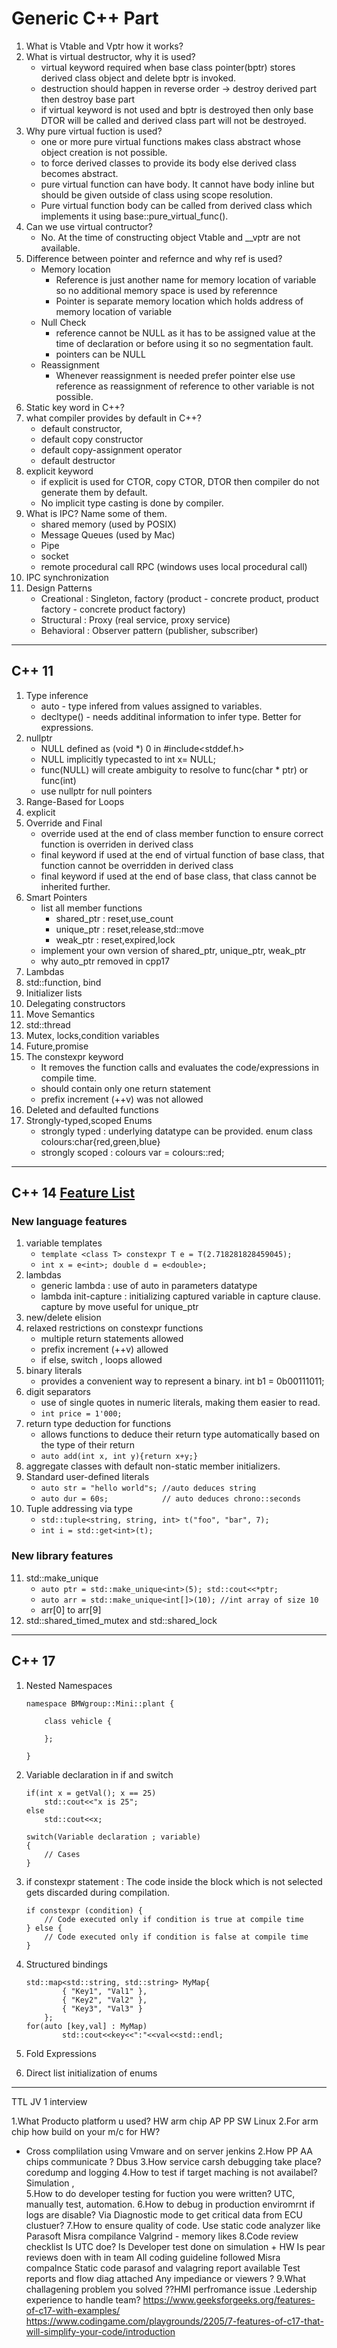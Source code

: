 # Generic C++ Part
1. What is Vtable and Vptr how it works?
2. What is virtual destructor, why it is used?
    - virtual keyword required when base class pointer(bptr) stores derived class object and delete bptr is invoked.
    - destruction should happen in reverse order -> destroy derived part then destroy base part
    - if virtual keyword is not used and bptr is destroyed then only base DTOR will be called and derived class part will not be destroyed.
3. Why pure virtual fuction is used?
    - one or more pure virtual functions makes class abstract whose object creation is not possible.
    - to force derived classes to provide its body else derived class becomes abstract.
    - pure virtual function can have body. It cannot have body inline but should be given outside of class using scope resolution. 
    - Pure virtual function body can be called from derived class which implements it using base::pure_virtual_func().
4. Can we use virtual contructor?
    - No. At the time of constructing object Vtable and __vptr are not available.
5. Difference between pointer and refernce and why ref is used?
    - Memory location
      - Reference is just another name for memory location of variable so no additional memory space is used by referennce
      - Pointer is separate memory location which holds address of memory location of variable
    - Null Check
      - reference cannot be NULL as it has to be assigned value at the time of declaration or before using it so no segmentation fault.
      - pointers can be NULL
    - Reassignment
      - Whenever reassignment is needed prefer pointer else use reference as reassignment of reference to other variable is not possible.
6. Static key word in C++?
7. what compiler provides by default in C++?
    - default constructor, 
    - default copy constructor
    - default copy-assignment operator
    - default destructor
8. explicit keyword
    - if explicit is used for CTOR, copy CTOR, DTOR then compiler do not generate them by default.
    - No implicit type casting is done by compiler.
9. What is IPC? Name some of them.
    - shared memory (used by POSIX)
    - Message Queues (used by Mac)
    - Pipe
    - socket
    - remote procedural call RPC (windows uses local procedural call)
10. IPC synchronization
11. Design Patterns
    - Creational : Singleton, factory  (product - concrete product, product factory - concrete product factory)
    - Structural : Proxy              (real service, proxy service)
    - Behavioral : Observer pattern  (publisher, subscriber)

----------------------------------------------------------------------------
## C++ 11
1. Type inference
    - auto - type infered from values assigned to variables.
    - decltype() - needs additinal information to infer type. Better for expressions.
2. nullptr
    - NULL defined as (void *) 0 in #include<stddef.h>
    - NULL implicitly typecasted to int x= NULL;
    - func(NULL) will create ambiguity to resolve to func(char * ptr) or func(int)
    - use nullptr for null pointers
3. Range-Based for Loops
4. explicit
5. Override and Final
    - override used at the end of class member function to ensure correct function is overriden in derived class
    - final keyword if used at the end of virtual function of base class, that function cannot be overridden in derived class
    - final keyword if used at the end of base class, that class cannot be inherited further.
6. Smart Pointers
    - list all member functions
        - shared_ptr : reset,use_count
        - unique_ptr : reset,release,std::move
        - weak_ptr : reset,expired,lock
    - implement your own version of shared_ptr, unique_ptr, weak_ptr
    - why auto_ptr removed in cpp17
7. Lambdas
8. std::function, bind
9. Initializer lists
10. Delegating constructors
11. Move Semantics
12. std::thread
13. Mutex, locks,condition variables
14. Future,promise
15. The constexpr keyword
    - It removes the function calls and evaluates the code/expressions in compile time.
    - should contain only one return statement
    - prefix increment (++v) was not allowed
16. Deleted and defaulted functions
17. Strongly-typed,scoped Enums
    - strongly typed : underlying datatype can be provided. enum class colours:char{red,green,blue}
    - strongly scoped : colours var = colours::red;

-------------------------------------------------------------------------------------------------------------------
## C++ 14 [Feature List](https://blogs.embarcadero.com/a-complete-guide-to-the-list-of-features-in-c-14/)
### New language features
1. variable templates
    - `template <class T> constexpr T e = T(2.718281828459045);`
    - `int x = e<int>; double d = e<double>;`
2. lambdas
    - generic lambda : use of auto in parameters datatype
    - lambda init-capture : initializing captured variable in capture clause. capture by move useful for unique_ptr
3. new/delete elision
4. relaxed restrictions on constexpr functions
    - multiple return statements allowed
    - prefix increment (++v) allowed
    - if else, switch , loops allowed
5. binary literals
    - provides a convenient way to represent a binary. int b1 = 0b00111011;
6. digit separators
    -  use of single quotes in numeric literals, making them easier to read.
    -  `int price = 1'000;`
7. return type deduction for functions
    - allows functions to deduce their return type automatically based on the type of their return
    - `auto add(int x, int y){return x+y;}`
8. aggregate classes with default non-static member initializers.
9. Standard user-defined literals
    - `auto str = "hello world"s; //auto deduces string`
    - `auto dur = 60s;            // auto deduces chrono::seconds`
10. Tuple addressing via type
    - `std::tuple<string, string, int> t("foo", "bar", 7);`
    - `int i = std::get<int>(t);`        

### New library features
11. std::make_unique
    - `auto ptr = std::make_unique<int>(5); std::cout<<*ptr;`
    - `auto arr = std::make_unique<int[]>(10); //int array of size 10`
    - arr[0] to arr[9]
12. std::shared_timed_mutex and std::shared_lock

----------------------------------------------------------
## C++ 17
1. Nested Namespaces
    ```
    namespace BMWgroup::Mini::plant {
    
        class vehicle {
        
        };
    
    }
    ```
   
3. Variable declaration in if and switch
    ```
    if(int x = getVal(); x == 25)
        std::cout<<"x is 25";
    else
        std::cout<<x;
    ```
    ```
    switch(Variable declaration ; variable)
    {
        // Cases
    }
    ```
5. if constexpr statement : The code inside the block which is not selected gets discarded during compilation.
    ```
    if constexpr (condition) {
        // Code executed only if condition is true at compile time
    } else {
        // Code executed only if condition is false at compile time
    }
    ```
7. Structured bindings
    ```
    std::map<std::string, std::string> MyMap{ 
            { "Key1", "Val1" }, 
            { "Key2", "Val2" }, 
            { "Key3", "Val3" } 
        }; 
    for(auto [key,val] : MyMap)
            std::cout<<key<<":"<<val<<std::endl;
    ```
9. Fold Expressions
10. Direct list initialization of enums

------------------------------------------------
TTL JV 1 interview

1.What Producto platform u used?
 HW arm chip AP PP
  SW Linux
2.For arm chip how build on your m/c for HW?
-  Cross complilation using Vmware and on server jenkins
2.How PP AA chips communicate ?
Dbus
3.How service carsh debugging take place?
coredump and logging
4.How to test if target maching is not availabel?
Simulation ,  
5.How to do developer testing for fuction you were written?
UTC, manually test, automation.
6.How to debug in production enviromrnt if logs are disable?
Via Diagnostic mode to get critical data from ECU clustuer?
7.How to ensure quality of code.
Use static code analyzer like Parasoft
Misra compilance
Valgrind - memory likes
8.Code review checklist
Is UTC doe?
Is Developer test done on simulation + HW
Is pear reviews doen with in team
All coding guideline followed
Misra compalnce
Static code parasof and valagring report available
Test reports and flow diag attached
Any impediance or viewers ?
9.What challagening problem you solved
??HMI perfromance issue
.Ledership experience to handle team?
https://www.geeksforgeeks.org/features-of-c17-with-examples/
https://www.codingame.com/playgrounds/2205/7-features-of-c17-that-will-simplify-your-code/introduction


